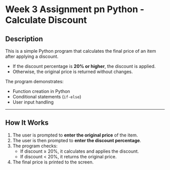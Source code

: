 # Week 3 Assignment pn Python - Calculate Discount 

##  Description
This is a simple Python program that calculates the final price of an item after applying a discount.  
- If the discount percentage is **20% or higher**, the discount is applied.  
- Otherwise, the original price is returned without changes.  

The program demonstrates:
- Function creation in Python
- Conditional statements (`if-else`)
- User input handling

---

##  How It Works
1. The user is prompted to **enter the original price** of the item.
2. The user is then prompted to **enter the discount percentage**.
3. The program checks:
   - If discount ≥ 20%, it calculates and applies the discount.
   - If discount < 20%, it returns the original price.
4. The final price is printed to the screen.
